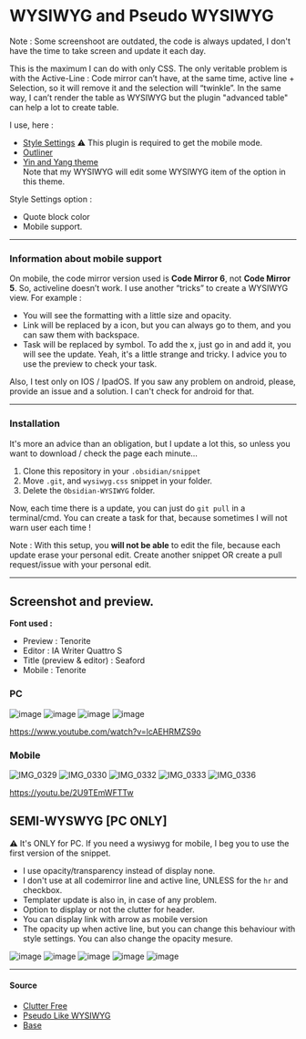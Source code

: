 # WYSIWYG and Pseudo WYSIWYG
Note : Some screenshoot are outdated, the code is always updated, I don't have the time to take screen and update it each day.

This is the maximum I can do with only CSS. 
The only veritable problem is with the Active-Line : Code mirror can’t have, at the same time, active line + Selection, so it will remove it and the selection will “twinkle”. 
In the same way, I can’t render the table as WYSIWYG but the plugin "advanced table" can help a lot to create table.

I use, here :
- [Style Settings](https://github.com/mgmeyers/obsidian-style-settings) ⚠️ This plugin is required to get the mobile mode.
- [Outliner](https://github.com/vslinko/obsidian-outliner)
- [Yin and Yang theme](https://github.com/chetachiezikeuzor/Yin-and-Yang-Theme/)  
  Note that my WYSIWYG will edit some WYSIWYG item of the option in this theme. 
  
Style Settings option : 
- Quote block color
- Mobile support. 


---

### Information about mobile support
On mobile, the code mirror version used is **Code Mirror 6**, not **Code Mirror 5**. So, activeline doesn’t work. I use another “tricks” to create a WYSIWYG view. For example :
- You will see the formatting with a little size and opacity.
- Link will be replaced by a icon, but you can always go to them, and you can saw them with backspace.
- Task will be replaced by symbol. To add the x, just go in and add it, you will see the update. Yeah, it's a little strange and tricky. I advice you to use the preview to check your task.

Also, I test only on IOS / IpadOS. If you saw any problem on android, please, provide an issue and a solution. I can't check for android for that.

---
### Installation

It's more an advice than an obligation, but I update a lot this, so unless you want to download / check the page each minute...

1. Clone this repository in your `.obsidian/snippet`
2. Move `.git`, and `wysiwyg.css` snippet in your folder. 
3. Delete the `Obsidian-WYSIWYG` folder.

Now, each time there is a update, you can just do `git pull` in a terminal/cmd. You can create a task for that, because sometimes I will not warn user each time !

Note : With this setup, you **will not be able** to edit the file, because each update erase your personal edit. Create another snippet OR create a pull request/issue with your personal edit. 

---

## Screenshot and preview.

**Font used :**
- Preview : Tenorite
- Editor : IA Writer Quattro S
- Title (preview & editor) : Seaford
- Mobile : Tenorite

### PC

![image](https://user-images.githubusercontent.com/30244939/122135791-78370580-ce41-11eb-9d6f-386960e015fa.png)
![image](https://user-images.githubusercontent.com/30244939/122135835-97359780-ce41-11eb-81da-b5557391f7e4.png)
![image](https://user-images.githubusercontent.com/30244939/122137099-26dc4580-ce44-11eb-8b3a-a19e3f0ab9ed.png)
![image](https://user-images.githubusercontent.com/30244939/122203069-f5906380-ce9d-11eb-9554-330a4e23941f.png)

https://www.youtube.com/watch?v=lcAEHRMZS9o

### Mobile

![IMG_0329](https://user-images.githubusercontent.com/30244939/122211028-9256ff00-cea6-11eb-8d6f-dccb13dc3766.PNG)
![IMG_0330](https://user-images.githubusercontent.com/30244939/122211037-95ea8600-cea6-11eb-87ad-f652599d56b7.PNG)
![IMG_0332](https://user-images.githubusercontent.com/30244939/122211049-997e0d00-cea6-11eb-8202-4cf5f7db0053.PNG)
![IMG_0333](https://user-images.githubusercontent.com/30244939/122211063-9d119400-cea6-11eb-9893-0c60c63d0456.PNG)
![IMG_0336](https://user-images.githubusercontent.com/30244939/122211085-a13db180-cea6-11eb-80c0-ca29643faaf8.PNG)

https://youtu.be/2U9TEmWFTTw

## SEMI-WYSWYG [PC ONLY]

⚠️ It's ONLY for PC. If you need a wysiwyg for mobile, I beg you to use the first version of the snippet. 
- I use opacity/transparency instead of display none.  
- I don't use at all codemirror line and active line, UNLESS for the `hr` and checkbox.
- Templater update is also in, in case of any problem.
- Option to display or not the clutter for header. 
- You can display link with arrow as mobile version
- The opacity up when active line, but you can change this behaviour with style settings. You can also change the opacity mesure.

![image](https://user-images.githubusercontent.com/30244939/124671276-895dba00-deb5-11eb-996d-1902f1a6e3fe.png)
![image](https://user-images.githubusercontent.com/30244939/124671258-8367d900-deb5-11eb-8b03-ca19891dec0d.png)
![image](https://user-images.githubusercontent.com/30244939/124672385-3c7ae300-deb7-11eb-8423-a4ef7331f56a.png)
![image](https://user-images.githubusercontent.com/30244939/124672392-400e6a00-deb7-11eb-8c04-5202430e3771.png)
![image](https://user-images.githubusercontent.com/30244939/124673303-e7d86780-deb8-11eb-9cd2-553bbe9e71b8.png)


----
#### Source
- [Clutter Free](https://forum.obsidian.md/t/clutter-free-edit-mode/6791)
- [Pseudo Like WYSIWYG](https://forum.obsidian.md/t/psuedo-live-markdown-with-css/6257/3)
- [Base](https://github.com/Dmitriy-Shulha/obsidian-css-snippets/blob/develop/Snippets/WYSIWYG.md)
